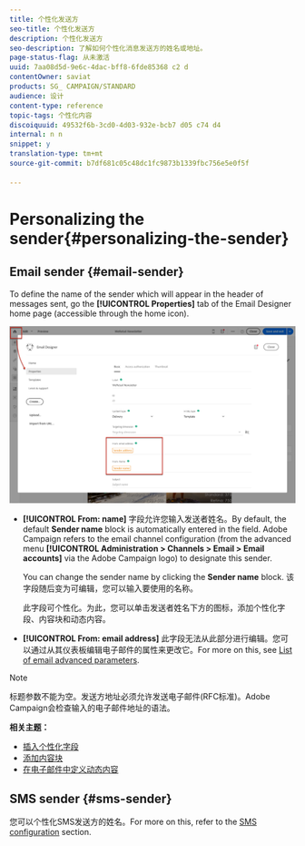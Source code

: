 ```yaml
---
title: 个性化发送方
seo-title: 个性化发送方
description: 个性化发送方
seo-description: 了解如何个性化消息发送方的姓名或地址。
page-status-flag: 从未激活
uuid: 7aa08d5d-9e6c-4dac-bff8-6fde85368 c2 d
contentOwner: saviat
products: SG_ CAMPAIGN/STANDARD
audience: 设计
content-type: reference
topic-tags: 个性化内容
discoiquuid: 49532f6b-3cd0-4d03-932e-bcb7 d05 c74 d4
internal: n n
snippet: y
translation-type: tm+mt
source-git-commit: b7df681c05c48dc1fc9873b1339fbc756e5e0f5f

---
```



# Personalizing the sender{#personalizing-the-sender}

## Email sender {#email-sender}

To define the name of the sender which will appear in the header of messages sent, go the **[!UICONTROL Properties]** tab of the Email Designer home page (accessible through the home icon).

![](assets/delivery_content_edition16.png)

* **[!UICONTROL From: name]** 字段允许您输入发送者姓名。By default, the default **Sender name** block is automatically entered in the field. Adobe Campaign refers to the email channel configuration (from the advanced menu **[!UICONTROL Administration > Channels > Email > Email accounts]** via the Adobe Campaign logo) to designate this sender.

   You can change the sender name by clicking the **Sender name** block. 该字段随后变为可编辑，您可以输入要使用的名称。

   此字段可个性化。为此，您可以单击发送者姓名下方的图标，添加个性化字段、内容块和动态内容。

* **[!UICONTROL From: email address]** 此字段无法从此部分进行编辑。您可以通过从其仪表板编辑电子邮件的属性来更改它。For more on this, see [List of email advanced parameters](../../administration/using/configuring-email-channel.md#advanced-parameters).

>[!NOTE]
>
>标题参数不能为空。发送方地址必须允许发送电子邮件(RFC标准)。Adobe Campaign会检查输入的电子邮件地址的语法。

**相关主题：**

* [插入个性化字段](../../designing/using/inserting-a-personalization-field.md)
* [添加内容块](../../designing/using/adding-a-content-block.md)
* [在电子邮件中定义动态内容](../../designing/using/defining-dynamic-content-in-an-email.md)

## SMS sender {#sms-sender}

您可以个性化SMS发送方的姓名。For more on this, refer to the [SMS configuration](../../administration/using/configuring-sms-channel.md#configuring-sms-properties) section.

